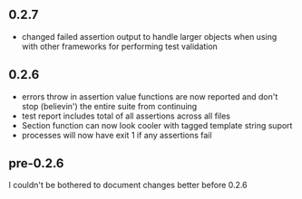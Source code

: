 ## 0.2.7
- changed failed assertion output to handle larger objects when using with
    other frameworks for performing test validation

## 0.2.6
- errors throw in assertion value functions are now reported and don't stop
    (believin') the entire suite from continuing
- test report includes total of all assertions across all files
- Section function can now look cooler with tagged template string suport
- processes will now have exit 1 if any assertions fail

## pre-0.2.6
I couldn't be bothered to document changes better before 0.2.6
